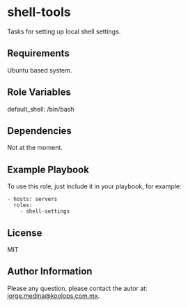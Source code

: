 shell-tools
=========

Tasks for setting up local shell settings.

Requirements
------------

Ubuntu based system.

Role Variables
--------------

default_shell: /bin/bash

Dependencies
------------

Not at the moment.

Example Playbook
----------------

To use this role, just include it in your playbook, for example:

    - hosts: servers
      roles:
        - shell-settings

License
-------

MIT

Author Information
------------------

Please any question, please contact the autor at: jorge.medina@koolops.com.mx.
